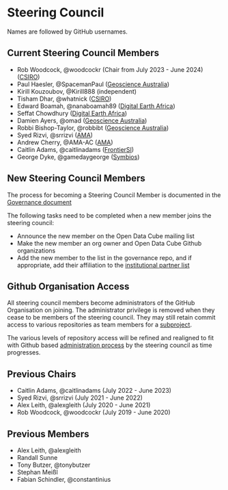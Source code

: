 # Steering Council

Names are followed by GitHub usernames.

## Current Steering Council Members

- Rob Woodcock, @woodcockr (Chair from July 2023 - June 2024) ([CSIRO](https://www.csiro.au/))
- Paul Haesler, @SpacemanPaul ([Geoscience Australia](http://www.ga.gov.au/))
- Kirill Kouzoubov, @Kirill888 (independent)
- Tisham Dhar, @whatnick ([CSIRO](https://www.csiro.au/))
- Edward Boamah, @nanaboamah89 ([Digital Earth Africa](https://www.digitalearthafrica.org/))
- Seffat Chowdhury ([Digital Earth Africa](https://www.digitalearthafrica.org/))
- Damien Ayers, @omad ([Geoscience Australia](http://www.ga.gov.au/))
- Robbi Bishop-Taylor, @robbibt ([Geoscience Australia](http://www.ga.gov.au/))
- Syed Rizvi, @srrizvi ([AMA](http://www.ama-inc.com/))
- Andrew Cherry, @AMA-AC ([AMA](http://www.ama-inc.com/))
- Caitlin Adams, @caitlinadams ([FrontierSI](https://frontiersi.com.au/))
- George Dyke, @gamedaygeorge ([Symbios](http://symbios.space))

## New Steering Council Members

The process for becoming a Steering Council Member is documented in the [Governance document](governance.md#council-membership)

The following tasks need to be completed when a new member joins the steering council:

- Announce the new member on the Open Data Cube mailing list
- Make the new member an org owner and Open Data Cube Github organizations
- Add the new member to the list in the governance repo, and if appropriate, add their affiliation to the [institutional partner list](people.md)

## Github Organisation Access

All steering council members become administrators of the GitHub Organisation on joining. The administrator privilege is removed when they cease to be members of the steering council. They may still retain commit access to various repositories as team members for a [subproject](./newsubprojects.md).

The various levels of repository access will be refined and realigned to fit with Github based [administration process](https://docs.github.com/en/organizations/managing-peoples-access-to-your-organization-with-roles/roles-in-an-organization) by the steering council as time progresses.

## Previous Chairs
- Caitlin Adams, @caitlinadams (July 2022 - June 2023)
- Syed Rizvi, @srrizvi (July 2021 - June 2022)
- Alex Leith, @alexgleith (July 2020 - June 2021)
- Rob Woodcock, @woodcockr (July 2019 - June 2020)

## Previous Members
- Alex Leith, @alexgleith
- Randall Sunne
- Tony Butzer, @tonybutzer
- Stephan Meißl
- Fabian Schindler, @constantinius
